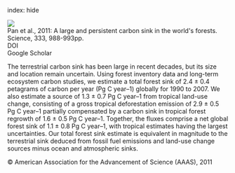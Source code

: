 index: hide

<div class="Citation">
    <div class="Citation-thumb CitationThumb-linked"  data-href="https://doi.org/10.1126/science.1201609">
      <img src="https://static.claimspace.cloud/climate-study-static/refs/thumbs/6/Pan_et_al_2011-thumb.png" />
    </div>

  <div class="Citation-body">
    <div class="Citation-text">Pan et al., 2011: A large and persistent carbon sink in the world's forests. <span class="Article-journal">Science, </span><span class="Article-volume">333, </span>988-993pp.</div>
    <div class="Citation-links">
      <div class="CitationLink" data-href="https://doi.org/10.1126/science.1201609">
        <div class="CitationLink-icon CitationLink-Doi"></div>
        <div class="CitationLink-text">DOI</div>
      </div>
      <div class="CitationLink" data-href="https://scholar.google.com/scholar?q=10.1126/science.1201609">
        <div class="CitationLink-icon CitationLink-Scholar"></div>
        <div class="CitationLink-text">Google Scholar</div>
      </div>
    </div>
  </div>
</div>

The terrestrial carbon sink has been large in recent decades, but its size and location remain uncertain. Using forest inventory data and long-term ecosystem carbon studies, we estimate a total forest sink of 2.4 ± 0.4 petagrams of carbon per year (Pg C year–1) globally for 1990 to 2007. We also estimate a source of 1.3 ± 0.7 Pg C year–1 from tropical land-use change, consisting of a gross tropical deforestation emission of 2.9 ± 0.5 Pg C year–1 partially compensated by a carbon sink in tropical forest regrowth of 1.6 ± 0.5 Pg C year–1. Together, the fluxes comprise a net global forest sink of 1.1 ± 0.8 Pg C year–1, with tropical estimates having the largest uncertainties. Our total forest sink estimate is equivalent in magnitude to the terrestrial sink deduced from fossil fuel emissions and land-use change sources minus ocean and atmospheric sinks.

<div class="Citation-copy">
&copy; American Association for the Advancement of Science (AAAS), 2011
</div>